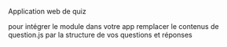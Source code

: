 Application web de quiz

pour intégrer le module dans votre app remplacer le contenus de question.js par la structure de vos questions et réponses
